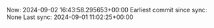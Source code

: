 Now: 2024-09-02 16:43:58.295653+00:00 Earliest commit since sync: None Last sync: 2024-09-01 11:02:25+00:00
